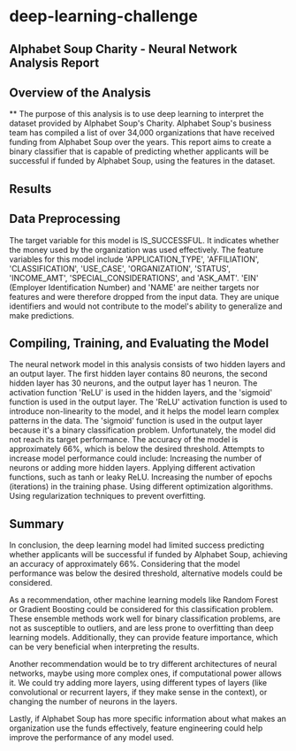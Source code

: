 # deep-learning-challenge
## Alphabet Soup Charity - Neural Network Analysis Report
## Overview of the Analysis
** The purpose of this analysis is to use deep learning to interpret the dataset provided by Alphabet Soup's Charity. Alphabet Soup's business team has compiled a list of over 34,000 organizations that have received funding from Alphabet Soup over the years. This report aims to create a binary classifier that is capable of predicting whether applicants will be successful if funded by Alphabet Soup, using the features in the dataset.

## Results
## Data Preprocessing
The target variable for this model is IS_SUCCESSFUL. It indicates whether the money used by the organization was used effectively.
The feature variables for this model include 'APPLICATION_TYPE', 'AFFILIATION', 'CLASSIFICATION', 'USE_CASE', 'ORGANIZATION', 'STATUS', 'INCOME_AMT', 'SPECIAL_CONSIDERATIONS', and 'ASK_AMT'.
'EIN' (Employer Identification Number) and 'NAME' are neither targets nor features and were therefore dropped from the input data. They are unique identifiers and would not contribute to the model's ability to generalize and make predictions.
## Compiling, Training, and Evaluating the Model
The neural network model in this analysis consists of two hidden layers and an output layer. The first hidden layer contains 80 neurons, the second hidden layer has 30 neurons, and the output layer has 1 neuron. The activation function 'ReLU' is used in the hidden layers, and the 'sigmoid' function is used in the output layer. The 'ReLU' activation function is used to introduce non-linearity to the model, and it helps the model learn complex patterns in the data. The 'sigmoid' function is used in the output layer because it's a binary classification problem.
Unfortunately, the model did not reach its target performance. The accuracy of the model is approximately 66%, which is below the desired threshold.
Attempts to increase model performance could include:
Increasing the number of neurons or adding more hidden layers.
Applying different activation functions, such as tanh or leaky ReLU.
Increasing the number of epochs (iterations) in the training phase.
Using different optimization algorithms.
Using regularization techniques to prevent overfitting.
## Summary
In conclusion, the deep learning model had limited success predicting whether applicants will be successful if funded by Alphabet Soup, achieving an accuracy of approximately 66%. Considering that the model performance was below the desired threshold, alternative models could be considered.

As a recommendation, other machine learning models like Random Forest or Gradient Boosting could be considered for this classification problem. These ensemble methods work well for binary classification problems, are not as susceptible to outliers, and are less prone to overfitting than deep learning models. Additionally, they can provide feature importance, which can be very beneficial when interpreting the results.

Another recommendation would be to try different architectures of neural networks, maybe using more complex ones, if computational power allows it. We could try adding more layers, using different types of layers (like convolutional or recurrent layers, if they make sense in the context), or changing the number of neurons in the layers.

Lastly, if Alphabet Soup has more specific information about what makes an organization use the funds effectively, feature engineering could help improve the performance of any model used.
